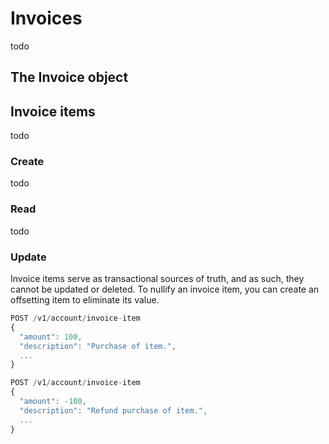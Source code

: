 # Invoices

todo

## The Invoice object

<!--@include: ./includes/objects/invoice.md-->
<!--@include: ./includes/objects/properties/invoice.md-->


## Invoice items

todo

### Create

todo

### Read

todo

### Update

Invoice items serve as transactional sources of truth, and as such, they cannot be updated or deleted. To nullify an invoice item, you can create an offsetting item to eliminate its value.

```js
POST /v1/account/invoice-item
{
  "amount": 100,
  "description": "Purchase of item.",
  ...
}

POST /v1/account/invoice-item
{
  "amount": -100,
  "description": "Refund purchase of item.",
  ...
}
```